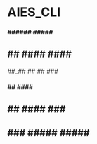 # AIES_CLI

##### ###### ##### ######
## ##  ####  ####  ######
##_##   ##   ##    ###
#####   ##   ####  ######
## ##  ####  ###      ###
## ### ##### ##### ######